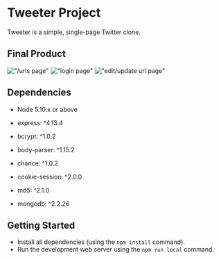 # Tweeter Project

Tweeter is a simple, single-page Twitter clone.

## Final Product

!["/urls page"]()
!["login page"]()
!["edit/update url page"]()

## Dependencies

- Node 5.10.x or above
- express: ^4.13.4

- bcrypt: ^1.0.2
- body-parser: ^1.15.2
- chance: ^1.0.2
- cookie-session: ^2.0.0
- md5: ^2.1.0
- mongodb: ^2.2.26


## Getting Started

- Install all dependencies (using the `npm install` command).
- Run the development web server using the `npm run local` command.
